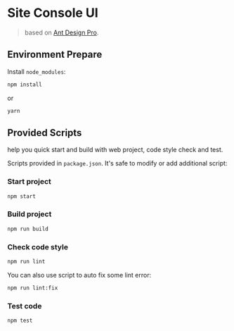 # Site Console UI

> based on [Ant Design Pro](https://pro.ant.design).

## Environment Prepare

Install `node_modules`:

```bash
npm install
```

or

```bash
yarn
```

## Provided Scripts

help you quick start and build with web project, code style check and test.

Scripts provided in `package.json`. It's safe to modify or add additional script:

### Start project

```bash
npm start
```

### Build project

```bash
npm run build
```

### Check code style

```bash
npm run lint
```

You can also use script to auto fix some lint error:

```bash
npm run lint:fix
```

### Test code

```bash
npm test
```